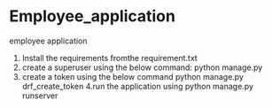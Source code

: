 # Employee_application
employee application
1. Install the requirements fromthe requirement.txt
2. create a superuser using the below command:
     python manage.py
3. create a token using the below command
    python manage.py  drf_create_token
4.run the application using
    python manage.py runserver